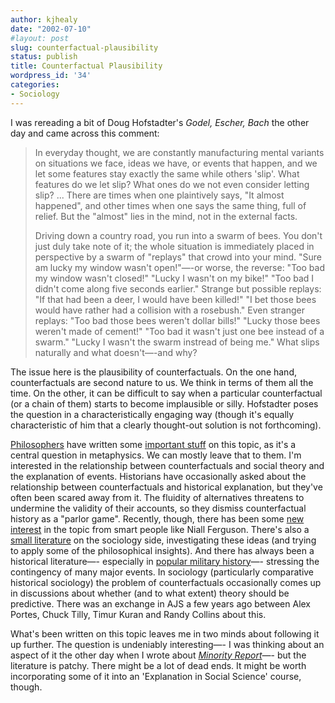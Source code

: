 ```yaml
---
author: kjhealy
date: "2002-07-10"
#layout: post
slug: counterfactual-plausibility
status: publish
title: Counterfactual Plausibility
wordpress_id: '34'
categories:
- Sociology
---
```



I was rereading a bit of Doug Hofstadter's *Godel, Escher, Bach* the other day and came across this comment:

> In everyday thought, we are constantly manufacturing mental variants on situations we face, ideas we have, or events that happen, and we let some features stay exactly the same while others 'slip'. What features do we let slip? What ones do we not even consider letting slip? ... There are times when one plaintively says, "It almost happened", and other times when one says the same thing, full of relief. But the "almost" lies in the mind, not in the external facts.
>
> Driving down a country road, you run into a swarm of bees. You don't just duly take note of it; the whole situation is immediately placed in perspective by a swarm of "replays" that crowd into your mind. "Sure am lucky my window wasn't open!"—-or worse, the reverse: "Too bad my window wasn't closed!" "Lucky I wasn't on my bike!" "Too bad I didn't come along five seconds earlier." Strange but possible replays: "If that had been a deer, I would have been killed!" "I bet those bees would have rather had a collision with a rosebush." Even stranger replays: "Too bad those bees weren't dollar bills!" "Lucky those bees weren't made of cement!" "Too bad it wasn't just one bee instead of a swarm." "Lucky I wasn't the swarm instread of being me." What slips naturally and what doesn't—-and why?

The issue here is the plausibility of counterfactuals. On the one hand, counterfactuals are second nature to us. We think in terms of them all the time. On the other, it can be difficult to say when a particular counterfactual (or a chain of them) starts to become implausible or silly. Hofstadter poses the question in a characteristically engaging way (though it's equally characteristic of him that a clearly thought-out solution is not forthcoming).

[Philosophers](http://www.u.arizona.edu/~lapaul) have written some [important stuff](http://www.amazon.com/exec/obidos/ASIN/0631224254) on this topic, as it's a central question in metaphysics. We can mostly leave that to them. I'm interested in the relationship between counterfactuals and social theory and the explanation of events. Historians have occasionally asked about the relationship between counterfactuals and historical explanation, but they've often been scared away from it. The fluidity of alternatives threatens to undermine the validity of their accounts, so they dismiss counterfactual history as a "parlor game". Recently, though, there has been some [new interest](http://www.amazon.com/exec/obidos/ASIN/0465023231) in the topic from smart people like Niall Ferguson. There's also a [small literature](http://www.amazon.com/exec/obidos/ASIN/0521457769) on the sociology side, investigating these ideas (and trying to apply some of the philosophical insights). And there has always been a historical literature—- especially in [popular military history](http://www.amazon.com/exec/obidos/ASIN/1559705728)—- stressing the contingency of many major events. In sociology (particularly comparative historical sociology) the problem of counterfactuals occasionally comes up in discussions about whether (and to what extent) theory should be predictive. There was an exchange in AJS a few years ago between Alex Portes, Chuck Tilly, Timur Kuran and Randy Collins about this.

What's been written on this topic leaves me in two minds about following it up further. The question is undeniably interesting—- I was thinking about an aspect of it the other day when I wrote about [*Minority Report*](http://fiachra.soc.arizona.edu/blog/archives/000025.html)—- but the literature is patchy. There might be a lot of dead ends. It might be worth incorporating some of it into an 'Explanation in Social Science' course, though.
